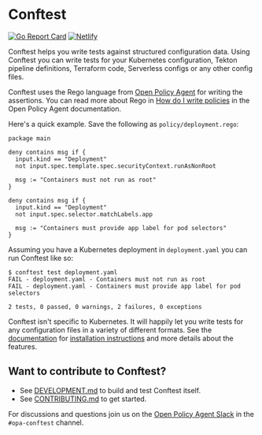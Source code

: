 # Conftest

[![Go Report Card](https://goreportcard.com/badge/open-policy-agent/opa)](https://goreportcard.com/report/open-policy-agent/conftest) [![Netlify](https://api.netlify.com/api/v1/badges/2d928746-3380-4123-b0eb-1fd74ba390db/deploy-status)](https://app.netlify.com/sites/vibrant-villani-65041c/deploys)

Conftest helps you write tests against structured configuration data. Using Conftest you can
write tests for your Kubernetes configuration, Tekton pipeline definitions, Terraform code,
Serverless configs or any other config files.

Conftest uses the Rego language from [Open Policy Agent](https://www.openpolicyagent.org/) for writing
the assertions. You can read more about Rego in [How do I write policies](https://www.openpolicyagent.org/docs/how-do-i-write-policies.html)
in the Open Policy Agent documentation.

Here's a quick example. Save the following as `policy/deployment.rego`:

```rego
package main

deny contains msg if {
  input.kind == "Deployment"
  not input.spec.template.spec.securityContext.runAsNonRoot

  msg := "Containers must not run as root"
}

deny contains msg if {
  input.kind == "Deployment"
  not input.spec.selector.matchLabels.app

  msg := "Containers must provide app label for pod selectors"
}
```

Assuming you have a Kubernetes deployment in `deployment.yaml` you can run Conftest like so:

```console
$ conftest test deployment.yaml
FAIL - deployment.yaml - Containers must not run as root
FAIL - deployment.yaml - Containers must provide app label for pod selectors

2 tests, 0 passed, 0 warnings, 2 failures, 0 exceptions
```

Conftest isn't specific to Kubernetes. It will happily let you write tests for any configuration files in a variety of different formats. See the [documentation](https://www.conftest.dev/) for [installation instructions](https://www.conftest.dev/install/) and
more details about the features.

## Want to contribute to Conftest?

- See [DEVELOPMENT.md](DEVELOPMENT.md) to build and test Conftest itself.
- See [CONTRIBUTING.md](CONTRIBUTING.md) to get started.

For discussions and questions join us on the [Open Policy Agent Slack](https://slack.openpolicyagent.org/)
in the `#opa-conftest` channel.
